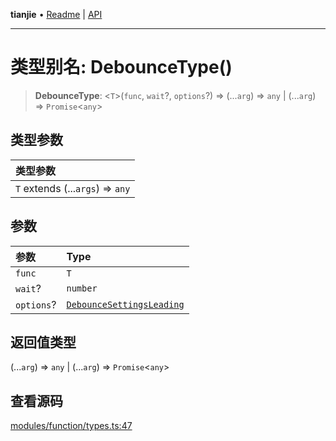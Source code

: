 **tianjie** • [Readme](../README.md) \| [API](../globals.md)

***

# 类型别名: DebounceType()

<a id="undefined" name="undefined"></a>

> **DebounceType**: \<`T`\>(`func`, `wait`?, `options`?) => (...`arg`) => `any` \| (...`arg`) => `Promise`\<`any`\>

## 类型参数

| 类型参数 |
| :------ |
| `T` extends (...`args`) => `any` |

## 参数

| 参数 | Type |
| :------ | :------ |
| `func` | `T` |
| `wait`? | `number` |
| `options`? | [`DebounceSettingsLeading`](../interfaces/DebounceSettingsLeading.md) |

## 返回值类型

(...`arg`) => `any` \| (...`arg`) => `Promise`\<`any`\>

## 查看源码

[modules/function/types.ts:47](https://github.com/hacxy/tianjie/blob/ab406b252bd727d89583a2bd8e45e8529cb4dbc5/src/modules/function/types.ts#L47)
